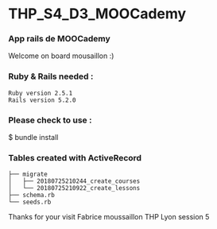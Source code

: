 # THP_S4_D3_MOOCademy
### App rails de MOOCademy <br/>
Welcome on board mousaillon :)
### Ruby & Rails needed :

    Ruby version 2.5.1
    Rails version 5.2.0

### Please check to use :

$ bundle install

### Tables created with ActiveRecord
```
├── migrate
│   ├── 20180725210244_create_courses
│   └── 20180725210922_create_lessons
├── schema.rb
└── seeds.rb
```

Thanks for your visit
Fabrice moussaillon THP Lyon session 5
